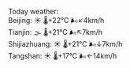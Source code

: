 Today weather:  
Beijing: ☀️   🌡️+22°C 🌬️↙4km/h  
Tianjin: 🌫  🌡️+21°C 🌬️↖7km/h  
Shijiazhuang: ☀️   🌡️+21°C 🌬️↓7km/h  
Tangshan: ☀️   🌡️+17°C 🌬️←14km/h  

